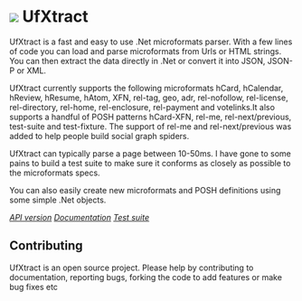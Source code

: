 <img src="http://www.ufxtract.com/images/ufxtract-logo.gif"> UfXtract  
============================


UfXtract is a fast and easy to use .Net microformats parser. With a few lines of code you can load and parse microformats from Urls or HTML strings. You can then extract the data directly in .Net or convert it into JSON, JSON-P or XML.

UfXtract currently supports the following microformats hCard, hCalendar, hReview, hResume, hAtom, XFN, rel-tag, geo, adr, rel-nofollow, rel-license, rel-directory, rel-home, rel-enclosure, rel-payment and votelinks.It also supports a handful of POSH patterns hCard-XFN, rel-me, rel-next/previous, test-suite and test-fixture. The support of rel-me and rel-next/previous was added to help people build social graph spiders.

UfXtract can typically parse a page between 10-50ms. I have gone to some pains to build a test suite to make sure it conforms as closely as possible to the microformats specs.

You can also easily create new microformats and POSH definitions using some simple .Net objects.


*[API version](http://ufxtract.com/)*
*[Documentation](http://ufxtract.com/documentation)*
*[Test suite](http://www.ufxtract.com/testsuite/)*



Contributing
------------

UfXtract is an open source project.  Please help by contributing to documentation,
reporting bugs, forking the code to add features or make bug fixes etc 


